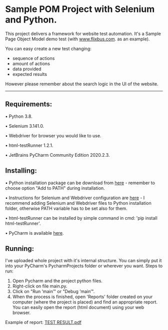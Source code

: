 # Sample POM Project with Selenium and Python.

This project delivers a framework for website test automation. It's a Sample Page Object Model demo test (with www.flixbus.com. as an example). 


You can easy create a new test changing:
- sequence of actions
- amount of actions
- data provided
- expected results

However please remember about the search logic in the UI of the website.

---

## Requirements:
•	Python 3.8.

•	Selenium 3.141.0.

•	Webdriver for browser you would like to use.

•	html-testRunner 1.2.1.

•	JetBrains PyCharm Community Edition 2020.2.3.

## Installing:
•	Python installation package can be download from [here](https://www.python.org/downloads/) - remember to choose option "Add to PATH" during installation.

•	Instructions for Selenium and Webdriver configuration are [here](https://selenium-python.readthedocs.io/installation.html#downloading-python-bindings-for-selenium) - I recommend adding Selenium and Webdriver files to Python installation folder, otherwise PATH variable has to be set also for them.

•	html-testRunner can be installed by simple command in cmd: 'pip install html-testRunner'.

•	PyCharm is available [here](https://www.jetbrains.com/pycharm/download/#section=windows).

## Running:
I've uploaded  whole project with it's internal structure. You can simply put it into your PyCharm's PycharmProjects folder or wherever you want.
Steps to run:

1.	Open Pycharm and the project python files.
2.	Right-click on file main.py.
3.	Click on "Run ‘main’" or "Debug ’main’".
4.	When the process is finished, open 'Reports' folder created on your computer (where the project is placed) and find an appropriate report. You can easily open the report (html document) using your web browser.

Example of report:
[TEST RESULT.pdf](https://github.com/KrzysztofWieckowski/SampleWorks/files/5720160/TEST.RESULT.pdf)
